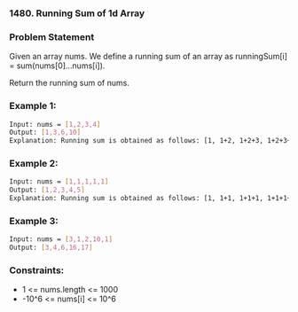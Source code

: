 ### 1480. Running Sum of 1d Array

### Problem Statement
Given an array nums. We define a running sum of an array as runningSum[i] = sum(nums[0]…nums[i]).

Return the running sum of nums.

 

### Example 1:
```bash
Input: nums = [1,2,3,4]
Output: [1,3,6,10]
Explanation: Running sum is obtained as follows: [1, 1+2, 1+2+3, 1+2+3+4].
```

### Example 2:
```bash
Input: nums = [1,1,1,1,1]
Output: [1,2,3,4,5]
Explanation: Running sum is obtained as follows: [1, 1+1, 1+1+1, 1+1+1+1, 1+1+1+1+1].
```

### Example 3:
```bash
Input: nums = [3,1,2,10,1]
Output: [3,4,6,16,17]
```

### Constraints:
* 1 <= nums.length <= 1000
* -10^6 <= nums[i] <= 10^6